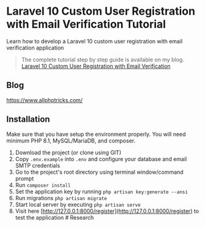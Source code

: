 # Laravel 10 Custom User Registration with Email Verification Tutorial
Learn how to develop a Laravel 10 custom user registration with email verification application

> The complete tutorial step by step guide is available on my blog. [Laravel 10 Custom User Registration with Email Verification](https://www.allphptricks.com/laravel-user-registration-with-email-verification/)

## Blog
https://www.allphptricks.com/


## Installation 
Make sure that you have setup the environment properly. You will need minimum PHP 8.1, MySQL/MariaDB, and composer.

1. Download the project (or clone using GIT)
2. Copy `.env.example` into `.env` and configure your database and email SMTP credentials
3. Go to the project's root directory using terminal window/command prompt
4. Run `composer install`
5. Set the application key by running `php artisan key:generate --ansi`
6. Run migrations `php artisan migrate`
7. Start local server by executing `php artisan serve`
8. Visit here [http://127.0.0.1:8000/register](http://127.0.0.1:8000/register) to test the application
#   R e s e a r c h  
 